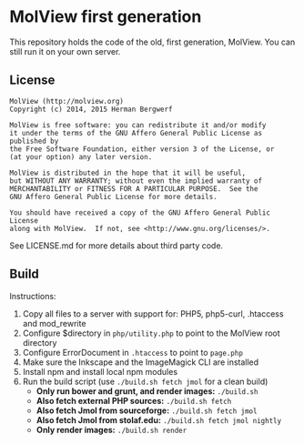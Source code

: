 MolView first generation
========================
This repository holds the code of the old, first generation, MolView.
You can still run it on your own server.

License
---
```
MolView (http://molview.org)
Copyright (c) 2014, 2015 Herman Bergwerf

MolView is free software: you can redistribute it and/or modify
it under the terms of the GNU Affero General Public License as published by
the Free Software Foundation, either version 3 of the License, or
(at your option) any later version.

MolView is distributed in the hope that it will be useful,
but WITHOUT ANY WARRANTY; without even the implied warranty of
MERCHANTABILITY or FITNESS FOR A PARTICULAR PURPOSE.  See the
GNU Affero General Public License for more details.

You should have received a copy of the GNU Affero General Public License
along with MolView.  If not, see <http://www.gnu.org/licenses/>.
```
See LICENSE.md for more details about third party code.

Build
---
Instructions:

1. Copy all files to a server with support for: PHP5, php5-curl, .htaccess and mod_rewrite
2. Configure $directory in `php/utility.php` to point to the MolView root directory
3. Configure ErrorDocument in `.htaccess` to point to `page.php`
4. Make sure the Inkscape and the ImageMagick CLI are installed
5. Install npm and install local npm modules
6. Run the build script (use `./build.sh fetch jmol` for a clean build)
    - **Only run bower and grunt, and render images:** `./build.sh`
    - **Also fetch external PHP sources:** `./build.sh fetch`
    - **Also fetch Jmol from sourceforge:** `./build.sh fetch jmol`
    - **Also fetch Jmol from stolaf.edu:** `./build.sh fetch jmol nightly`
    - **Only render images:** `./build.sh render`
